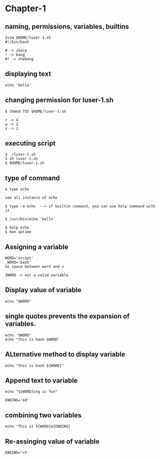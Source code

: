 # Chapter-1
  ## naming, permissions, variables, builtins

    $vim $HOME/luser-1.sh    
    #!/bin/bash

    # -> sharp
    ! -> bang
    #! -> shebang

  ## displaying text
        
    echo 'Hello'
  
  ## changing permission for luser-1.sh

    $ chmod 755 $HOME/luser-1.sh

    r -> 4
    w -> 2
    x -> 1

  ## executing script

    $ ./luser-1.sh
    $ sh luser-1.sh
    $ $HOME/luser-1.sh

  ## type of command
    
    $ type echo

    see all instance of echo

    $ type -a echo  --> if builtin command, you can use help command with it

    $ /usr/bin/echo 'hello'

    $ help echo
    $ man uptime
  
  ## Assigning a variable
    
    WORD='script'
    _WORD='bash'
    no space between word and =

    3WORD -> not a valid variable

  ## Display value of variable

    echo "$WORD"

  ## single quotes prevents the expansion of variables.

    echo '$WORD'
    echo "this is bash $WORD"

  ## ALternative method to display variable

    echo "this is bash ${WORD}"

  ## Append text to variable

    echo "${WORD}ing is fun"

    ENDING='ed'

  ## combining two variables

    echo "This is ${WORD}${ENDING}

  ## Re-assinging value of variable

    ENGING='ch'
  


    


